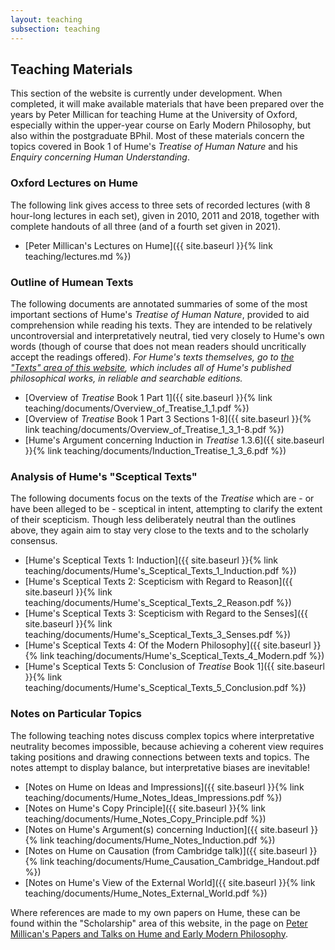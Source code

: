 ```yaml
---
layout: teaching
subsection: teaching
---
```

## Teaching Materials

This section of the website is currently under development. When completed, it will make available materials that have been prepared over the years by Peter Millican for teaching Hume at the University of Oxford, especially within the upper-year course on Early Modern Philosophy, but also within the postgraduate BPhil. Most of these materials concern the topics covered in Book 1 of Hume's *Treatise of Human Nature* and his *Enquiry concerning Human Understanding*.

### Oxford Lectures on Hume

The following link gives access to three sets of recorded lectures (with 8 hour-long lectures in each set), given in 2010, 2011 and 2018, together with complete handouts of all three (and of a fourth set given in 2021).

- [Peter Millican's Lectures on Hume]({{ site.baseurl }}{% link teaching/lectures.md %})

### Outline of Humean Texts

The following documents are annotated summaries of some of the most important sections of Hume's *Treatise of Human Nature*, provided to aid comprehension while reading his texts. They are intended to be relatively uncontroversial and interpretatively neutral, tied very closely to Hume's own words (though of course that does not mean readers should uncritically accept the readings offered). *For Hume's texts themselves, go to [the "Texts" area of this website](https://davidhume.org/), which includes all of Hume's published philosophical works, in reliable and searchable editions.*

- [Overview of *Treatise* Book 1 Part 1]({{ site.baseurl }}{% link teaching/documents/Overview_of_Treatise_1_1.pdf %})
- [Overview of *Treatise* Book 1 Part 3 Sections 1-8]({{ site.baseurl }}{% link teaching/documents/Overview_of_Treatise_1_3_1-8.pdf %})
- [Hume's Argument concerning Induction in *Treatise* 1.3.6]({{ site.baseurl }}{% link teaching/documents/Induction_Treatise_1_3_6.pdf %})

### Analysis of Hume's "Sceptical Texts"

The following documents focus on the texts of the *Treatise* which are - or have been alleged to be - sceptical in intent, attempting to clarify the extent of their scepticism. Though less deliberately neutral than the outlines above, they again aim to stay very close to the texts and to the scholarly consensus.

- [Hume's Sceptical Texts 1: Induction]({{ site.baseurl }}{% link teaching/documents/Hume's_Sceptical_Texts_1_Induction.pdf %})
- [Hume's Sceptical Texts 2: Scepticism with Regard to Reason]({{ site.baseurl }}{% link teaching/documents/Hume's_Sceptical_Texts_2_Reason.pdf %})
- [Hume's Sceptical Texts 3: Scepticism with Regard to the Senses]({{ site.baseurl }}{% link teaching/documents/Hume's_Sceptical_Texts_3_Senses.pdf %})
- [Hume's Sceptical Texts 4: Of the Modern Philosophy]({{ site.baseurl }}{% link teaching/documents/Hume's_Sceptical_Texts_4_Modern.pdf %})
- [Hume's Sceptical Texts 5: Conclusion of *Treatise* Book 1]({{ site.baseurl }}{% link teaching/documents/Hume's_Sceptical_Texts_5_Conclusion.pdf %})

### Notes on Particular Topics

The following teaching notes discuss complex topics where interpretative neutrality becomes impossible, because achieving a coherent view requires taking positions and drawing connections between texts and topics. The notes attempt to display balance, but interpretative biases are inevitable!

- [Notes on Hume on Ideas and Impressions]({{ site.baseurl }}{% link teaching/documents/Hume_Notes_Ideas_Impressions.pdf %})
- [Notes on Hume's Copy Principle]({{ site.baseurl }}{% link teaching/documents/Hume_Notes_Copy_Principle.pdf %})
- [Notes on Hume's Argument(s) concerning Induction]({{ site.baseurl }}{% link teaching/documents/Hume_Notes_Induction.pdf %})
- [Notes on Hume on Causation (from Cambridge talk)]({{ site.baseurl }}{% link teaching/documents/Hume_Causation_Cambridge_Handout.pdf %})
- [Notes on Hume's View of the External World]({{ site.baseurl }}{% link teaching/documents/Hume_Notes_External_World.pdf %})

Where references are made to my own papers on Hume, these can be found within the "Scholarship" area of this website, in the page on [Peter Millican's Papers and Talks on Hume and Early Modern Philosophy](https://davidhume.org/scholarship/millican).
